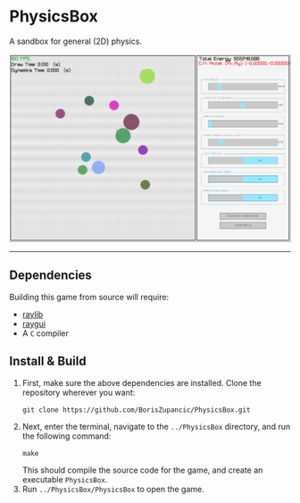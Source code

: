 # PhysicsBox

A sandbox for general (2D) physics.

![Game](screenshots/image.PNG)

---

## Dependencies
Building this game from source will require: 

- [raylib](https://github.com/raysan5/raylib)
- [raygui](https://github.com/raysan5/raygui)
- A ```C``` compiler


## Install & Build 
1. First, make sure the above dependencies are installed. Clone the repository wherever you want:
    ```
    git clone https://github.com/BorisZupancic/PhysicsBox.git
    ```
2. Next, enter the terminal, navigate to the ```../PhysicsBox``` directory, and run the following command:
    ```
    make
    ```
    This should compile the source code for the game, and create an executable ```PhysicsBox```.
3. Run ```../PhysicsBox/PhysicsBox``` to open the game.
